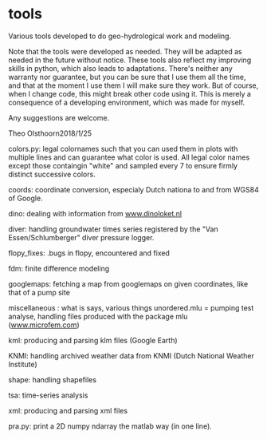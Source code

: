 # tools

Various tools developed to do geo-hydrological work and modeling.

Note that the tools were developed as needed. They will be adapted as needed in the future without notice. These tools also reflect my improving skills in python, which also leads to adaptations. There's neither any warranty nor guarantee, but you can be sure that I use them all the time, and that at the moment I use them I will make sure they work. But of course, when I change code, this might break other code using it. This is merely a consequence of a developing environment, which was made for myself.

Any suggestions are welcome.

Theo Olsthoorn2018/1/25


colors.py:  legal colornames such that you can used them in plots with multiple lines and can guarantee what color is used.
         All legal color names except those containgin "white" and sampled every 7 to ensure firmly distinct successive colors.

coords:  coordinate conversion, especialy Dutch nationa to and from WGS84 of Google.

dino:  dealing with information from www.dinoloket.nl

diver:  handling groundwater times series registered by the "Van Essen/Schlumberger" diver pressure logger.

flopy_fixes: .bugs in flopy, encountered and fixed

fdm:  finite difference modeling

googlemaps:  fetching a map from googlemaps on given coordinates, like that of a pump site

miscellaneous :  what is says, various things unordered.mlu  = pumping test analyse, handling files produced with the package
mlu (www.microfem.com)

kml:  producing and parsing klm files (Google Earth)

KNMI:  handling archived weather data from KNMI (Dutch National Weather Institute)

shape:  handling shapefiles

tsa:  time-series analysis

xml:  producing and parsing xml files

pra.py:  print a 2D numpy ndarray the matlab way (in one line).
